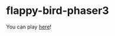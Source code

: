# flappy-bird-phaser3
<p>
  You can play <a target="_blank" href="http://jvmoraiscb.github.io/flappy-bird-phaser3">here</a>!
</p>
